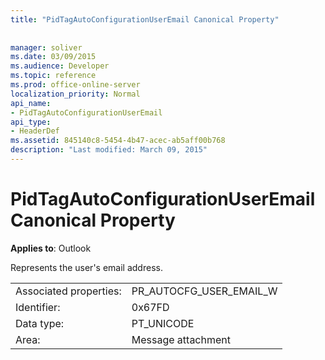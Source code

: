 ```yaml
---
title: "PidTagAutoConfigurationUserEmail Canonical Property"
 
 
manager: soliver
ms.date: 03/09/2015
ms.audience: Developer
ms.topic: reference
ms.prod: office-online-server
localization_priority: Normal
api_name:
- PidTagAutoConfigurationUserEmail
api_type:
- HeaderDef
ms.assetid: 845140c8-5454-4b47-acec-ab5aff00b768
description: "Last modified: March 09, 2015"
---
```


# PidTagAutoConfigurationUserEmail Canonical Property

  
  
**Applies to**: Outlook 
  
Represents the user's email address.
  
|||
|:-----|:-----|
|Associated properties:  <br/> |PR_AUTOCFG_USER_EMAIL_W  <br/> |
|Identifier:  <br/> |0x67FD  <br/> |
|Data type:  <br/> |PT_UNICODE  <br/> |
|Area:  <br/> |Message attachment  <br/> |
   

